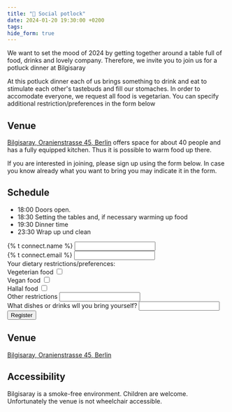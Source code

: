 ```yaml
---
title: "🥗 Social potlock"
date: 2024-01-20 19:30:00 +0200
tags:
hide_form: true
---
```


We want to set the mood of 2024 by getting together around a table full of food, drinks and lovely company. Therefore, we invite you to join us for a potluck dinner at Bilgisaray

At this potluck dinner each of us brings something to drink and eat to stimulate each other's tastebuds and fill our stomaches. In order to accomodate everyone, we request all food is vegetarian. You can specify additional restriction/preferences in the form below

## Venue

[Bilgisaray, Oranienstrasse 45, Berlin](https://www.google.com/maps/place/Bilgisaray/@52.499971,13.4204474,17z/data=!3m1!4b1!4m5!3m4!1s0x47a84e34f7d3f0db:0x4a368a3631962abc!8m2!3d52.499971!4d13.4226362) offers space for about 40 people and has a fully equipped kitchen. Thus it is possible to warm food up there. 

If you are interested in joining, please sign up using the form below. 
In case you know already what you want to bring you may indicate it in the form. 

## Schedule 

- 18:00 Doors open. 
- 18:30 Setting the tables and, if necessary warming up food
- 19:30 Dinner time
- 23:30 Wrap up und clean


<div class="social-links">
  <form name="social-potluck" class="join-form" method="POST" data-netlify="true">
    <div class="control">
      <label for="name">{% t connect.name %}</label>
      <input class="input-text" id="name" type="text" required name="name" />
    </div>
    <div class="control">
      <label for="email">{% t connect.email %}</label>
      <input
        class="input-text"
        id="email"
        type="email"
        required
        name="email"
      />
    </div>
    Your dietary restrictions/preferences:
    <br>
    <div class="flex flex-row ai-ctr"> 
      <label for="vegeterian">Vegeterian food</label>  
      <input id="vegetarian" type="checkbox" name="vegetarian"/> 
    </div> 
    <div class="flex flex-row ai-ctr"> 
      <label for="vegan">Vegan food</label>  
      <input id="vegan" type="checkbox" name="vegan"/>  
    </div>
    <div class="flex flex-row ai-ctr"> 
      <label for="Hallal">Hallal food</label>  
      <input id="Hallal" type="checkbox" name="Hallal"/>  
    </div>
    <div class="flex flex-row ai-ctr"> 
      <label for="other">Other restrictions</label>  
      <input class="input-text" id="other" type="text" name="other"/>  
    </div>        
    <div class="control">
      <label for="misc">What dishes or drinks wll you bring yourself?</label>
      <input class="input-text" id="misc" type="textarea" name="misc" />
    </div>
    <div><input class="input-text" id="referrer" type="hidden" name="referrer" /></div>
    <button class="subscribe-button" type="submit">
  Register
</button>
  </form>
</div>

## Venue

[Bilgisaray, Oranienstrasse 45, Berlin](https://www.google.com/maps/place/Bilgisaray/@52.499971,13.4204474,17z/data=!3m1!4b1!4m5!3m4!1s0x47a84e34f7d3f0db:0x4a368a3631962abc!8m2!3d52.499971!4d13.4226362)

## Accessibility

Bilgisaray is a smoke-free environment. Children are welcome. Unfortunately the venue is not wheelchair accessible.
